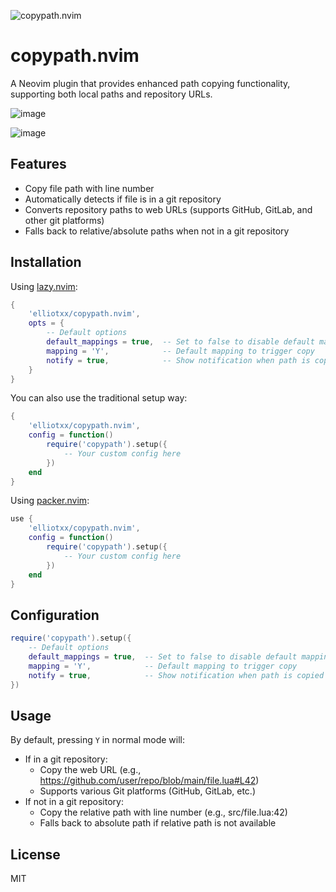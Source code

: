 ![copypath.nvim](https://socialify.git.ci/elliotxx/copypath.nvim/image?font=Raleway&language=1&name=1&owner=1&pattern=Plus&theme=Light)

# copypath.nvim

A Neovim plugin that provides enhanced path copying functionality, supporting both local paths and repository URLs.

![image](https://github.com/user-attachments/assets/7e038360-90b8-4a91-884e-6515d23dc88f)

![image](https://github.com/user-attachments/assets/7d23474e-b07c-49fc-b888-fc70d18c3bc7)


## Features

- Copy file path with line number
- Automatically detects if file is in a git repository
- Converts repository paths to web URLs (supports GitHub, GitLab, and other git platforms)
- Falls back to relative/absolute paths when not in a git repository

## Installation

Using [lazy.nvim](https://github.com/folke/lazy.nvim):

```lua
{
    'elliotxx/copypath.nvim',
    opts = {
        -- Default options
        default_mappings = true,  -- Set to false to disable default mappings
        mapping = 'Y',            -- Default mapping to trigger copy
        notify = true,            -- Show notification when path is copied
    }
}
```

You can also use the traditional setup way:
```lua
{
    'elliotxx/copypath.nvim',
    config = function()
        require('copypath').setup({
            -- Your custom config here
        })
    end
}
```

Using [packer.nvim](https://github.com/wbthomason/packer.nvim):

```lua
use {
    'elliotxx/copypath.nvim',
    config = function()
        require('copypath').setup({
            -- Your custom config here
        })
    end
}
```

## Configuration

```lua
require('copypath').setup({
    -- Default options
    default_mappings = true,  -- Set to false to disable default mappings
    mapping = 'Y',            -- Default mapping to trigger copy
    notify = true,            -- Show notification when path is copied
})
```

## Usage

By default, pressing `Y` in normal mode will:
- If in a git repository:
  * Copy the web URL (e.g., https://github.com/user/repo/blob/main/file.lua#L42)
  * Supports various Git platforms (GitHub, GitLab, etc.)
- If not in a git repository:
  * Copy the relative path with line number (e.g., src/file.lua:42)
  * Falls back to absolute path if relative path is not available

## License

MIT
